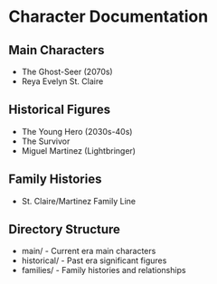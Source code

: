 # Character Documentation

## Main Characters
- The Ghost-Seer (2070s)
- Reya Evelyn St. Claire

## Historical Figures
- The Young Hero (2030s-40s)
- The Survivor
- Miguel Martinez (Lightbringer)

## Family Histories
- St. Claire/Martinez Family Line

## Directory Structure
- main/ - Current era main characters
- historical/ - Past era significant figures
- families/ - Family histories and relationships